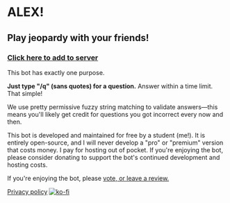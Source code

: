 # ALEX!
## Play jeopardy with your friends!
### [Click here to add to server](https://discord.com/oauth2/authorize?client_id=526970299108032514&scope=bot)

This bot has exactly one purpose.

**Just type "/q" (sans quotes) for a question.** Answer within a time limit. That simple!

We use pretty permissive fuzzy string matching to validate answers—this means you'll likely get credit for questions you got incorrect every now and then.

This bot is developed and maintained for free by a student (me!). It is entirely open-source, and I will never develop a "pro" or "premium" version that costs money. I pay for hosting out of pocket. If you're enjoying the bot, please consider donating to support the bot's continued development and hosting costs. 

If you're enjoying the bot, please [vote, or leave a review.](https://top.gg/bot/526970299108032514)

[Privacy policy](https://www.termsfeed.com/live/cd8410e3-7078-4bf7-8911-66e312a9861a)
[![ko-fi](https://ko-fi.com/img/githubbutton_sm.svg)](https://ko-fi.com/T6T6DW473)
